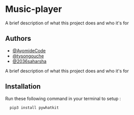 # Music-player



A brief description of what this project does and who it's for

## Authors
- [@AyomideCode](https://github.com/AyomideCode)
- [@tysongouche](https://github.com/tysongouche)
- [@2036saharsha](https://github.com/2036saharsha)





A brief description of what this project does and who it's for



## Installation

Run these following command in your terminal to setup : 

```bash
  pip3 install pywhatkit
```

